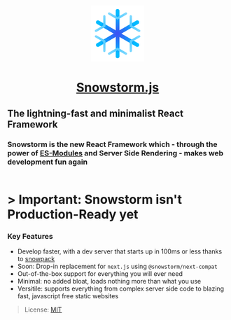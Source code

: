 <p align="center">
  <a href="https://github.com/explodingcamera/snowstorm">
    <img src="./logo.svg" height="128">
    <h1 align="center">Snowstorm.js</h1>
  </a>
</p>

## The lightning-fast and minimalist React Framework
### Snowstorm is the new React Framework which - through the power of [ES-Modules](https://developer.mozilla.org/en-US/docs/Web/JavaScript/Reference/Statements/import) and Server Side Rendering - makes web development fun again<br><br>

# > Important: Snowstorm isn't Production-Ready yet

### **Key Features**
* Develop faster, with a dev server that starts up in 100ms or less thanks to [snowpack](https://github.com/snowpackjs/snowpack)
* Soon: Drop-in replacement for `next.js` using `@snowstorm/next-compat`
* Out-of-the-box support for everything you will ever need
* Minimal: no added bloat, loads nothing more than what you use
* Versitile: supports everything from complex server side code to blazing fast, javascript free static websites

> License: [MIT](LICENSE.md)